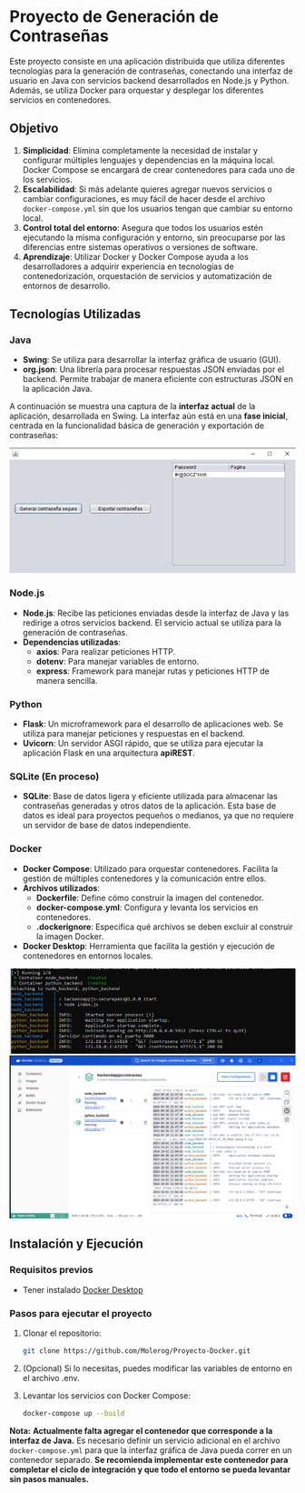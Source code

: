 # Proyecto de Generación de Contraseñas

Este proyecto consiste en una aplicación distribuida que utiliza diferentes tecnologías para la generación de contraseñas, conectando una interfaz de usuario en Java con servicios backend desarrollados en Node.js y Python. Además, se utiliza Docker para orquestar y desplegar los diferentes servicios en contenedores.

## Objetivo

1. **Simplicidad**: Elimina completamente la necesidad de instalar y configurar múltiples lenguajes y dependencias en la máquina local. Docker Compose se encargará de crear contenedores para cada uno de los servicios.
2. **Escalabilidad**: Si más adelante quieres agregar nuevos servicios o cambiar configuraciones, es muy fácil de hacer desde el archivo `docker-compose.yml` sin que los usuarios tengan que cambiar su entorno local.
3. **Control total del entorno**: Asegura que todos los usuarios estén ejecutando la misma configuración y entorno, sin preocuparse por las diferencias entre sistemas operativos o versiones de software.
4. **Aprendizaje**: Utilizar Docker y Docker Compose ayuda a los desarrolladores a adquirir experiencia en tecnologías de contenedorización, orquestación de servicios y automatización de entornos de desarrollo.


## Tecnologías Utilizadas

### Java
- **Swing**: Se utiliza para desarrollar la interfaz gráfica de usuario (GUI).
- **org.json**: Una librería para procesar respuestas JSON enviadas por el backend. Permite trabajar de manera eficiente con estructuras JSON en la aplicación Java.

A continuación se muestra una captura de la **interfaz actual** de la aplicación, desarrollada en Swing. La interfaz aún está en una **fase inicial**, centrada en la funcionalidad básica de generación y exportación de contraseñas:

![Interfaz en proceso](image.png)

### Node.js
- **Node.js**: Recibe las peticiones enviadas desde la interfaz de Java y las redirige a otros servicios backend. El servicio actual se utiliza para la generación de contraseñas.
- **Dependencias utilizadas**:
  - **axios**: Para realizar peticiones HTTP.
  - **dotenv**: Para manejar variables de entorno.
  - **express**: Framework para manejar rutas y peticiones HTTP de manera sencilla.


### Python
- **Flask**: Un microframework para el desarrollo de aplicaciones web. Se utiliza para manejar peticiones y respuestas en el backend.
- **Uvicorn**: Un servidor ASGI rápido, que se utiliza para ejecutar la aplicación Flask en una arquitectura **apiREST**.

### SQLite (En proceso)
- **SQLite**: Base de datos ligera y eficiente utilizada para almacenar las contraseñas generadas y otros datos de la aplicación. Esta base de datos es ideal para proyectos pequeños o medianos, ya que no requiere un servidor de base de datos independiente.

### Docker
- **Docker Compose**: Utilizado para orquestar contenedores. Facilita la gestión de múltiples contenedores y la comunicación entre ellos.
- **Archivos utilizados**:
  - **Dockerfile**: Define cómo construir la imagen del contenedor.
  - **docker-compose.yml**: Configura y levanta los servicios en contenedores.
  - **.dockerignore**: Especifica qué archivos se deben excluir al construir la imagen Docker.
- **Docker Desktop**: Herramienta que facilita la gestión y ejecución de contenedores en entornos locales.

![Contenedores levantados](image-2.png)
![Docker Desktop](image-3.png)
## Instalación y Ejecución 

### Requisitos previos

- Tener instalado [Docker Desktop](https://www.docker.com/products/docker-desktop)

### Pasos para ejecutar el proyecto

1. Clonar el repositorio:
   ```bash
   git clone https://github.com/Molerog/Proyecto-Docker.git

2. (Opcional) Si lo necesitas, puedes modificar las variables de entorno en el archivo .env.

3. Levantar los servicios con Docker Compose:
    ```bash
    docker-compose up --build

 **Nota:** **Actualmente falta agregar el contenedor que corresponde a la interfaz de Java.** Es necesario definir un servicio adicional en el archivo `docker-compose.yml` para que la interfaz gráfica de Java pueda correr en un contenedor separado. **Se recomienda implementar este contenedor para completar el ciclo de integración y que todo el entorno se pueda levantar sin pasos manuales.**